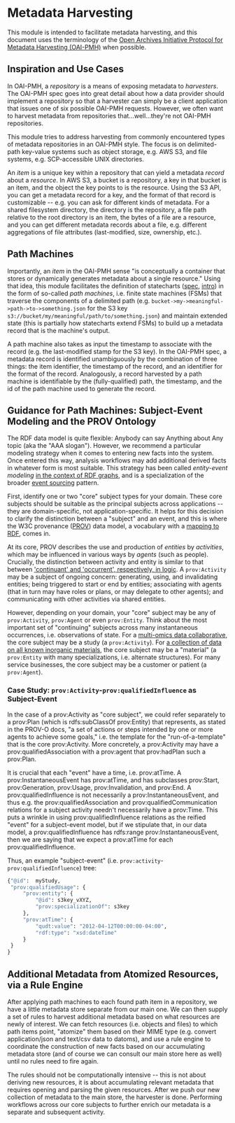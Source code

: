 # Metadata Harvesting

This module is intended to facilitate metadata harvesting, and this document uses the terminology of the [Open Archives
Initiative Protocol for Metadata Harvesting (OAI-PMH)](http://www.openarchives.org/OAI/openarchivesprotocol.html) when
possible.

## Inspiration and Use Cases

In OAI-PMH, a *repository* is a means of exposing metadata to *harvesters*. The OAI-PMH spec goes into great detail
about how a data provider should implement a repository so that a harvester can simply be a client application that
issues one of six possible OAI-PMH requests. However, we often want to harvest metadata from repositories
that...well...they're not OAI-PMH repositories.

This module tries to address harvesting from commonly encountered types of metadata repositories in an OAI-PMH style.
The focus is on delimited-path key-value systems such as object storage, e.g. AWS S3, and file systems, e.g.
SCP-accessible UNIX directories.

An *item* is a unique key within a repository that can yield a metadata *record* about a *resource*. In AWS S3, a bucket
is a repository, a key in that bucket is an item, and the object the key points to is the resource. Using the S3 API,
you can get a metadata record for a key, and the format of that record is customizable -- e.g. you can ask for different
kinds of metadata. For a shared filesystem directory, the directory is the repository, a file path relative to the root
directory is an item, the bytes of a file are a resource, and you can get different metadata records about a file, e.g.
different aggregations of file attributes (last-modified, size, ownership, etc.).

## Path Machines

Importantly, an *item* in the OAI-PMH sense "is conceptually a container that stores or dynamically generates metadata
about a single resource." Using that idea, this module facilitates the definition of statecharts
([spec](https://www.w3.org/TR/scxml/), [intro](https://statecharts.github.io/)) in the form of so-called *path
machines*, i.e. finite state machines (FSMs) that traverse the components of a delimited path (e.g.
`bucket->my->meaningful->path->to->something.json` for the S3 key `s3://bucket/my/meaningful/path/to/something.json`)
and maintain extended state (this is partially how statecharts extend FSMs) to build up a metadata record that is the
machine's output.

A path machine also takes as input the timestamp to associate with the record (e.g. the last-modified stamp for the S3
key). In the OAI-PMH spec, a metadata record is identified unambiguously by the combination of three things: the item
identifier, the timestamp of the record, and an identifier for the format of the record. Analogously, a record harvested
by a path machine is identifiable by the (fully-qualified) path, the timestamp, and the id of the path machine used to
generate the record.

## Guidance for Path Machines: Subject-Event Modeling and the PROV Ontology

The RDF data model is quite flexible: Anybody can say Anything about Any topic (aka the "AAA slogan"). However, we
recommend a particular modeling strategy when it comes to entering new facts into the system. Once entered this way,
analysis workflows may add additional derived facts in whatever form is most suitable. This strategy has been called
*entity-event modeling* [in the context of RDF graphs](https://www.youtube.com/watch?v=2PbuPyeR5Aw), and is a
specialization of the broader [event sourcing](https://martinfowler.com/eaaDev/EventSourcing.html) pattern.

First, identify one or two "core" subject types for your domain. These core subjects should be suitable as the principal
subjects across applications -- they are domain-specific, not application-specific. It helps for this decision to
clarify the distinction between a "subject" and an event, and this is where the W3C provenance
([PROV](https://www.w3.org/TR/2013/REC-prov-dm-20130430/)) data model, a vocabulary with a [mapping to
RDF](https://www.w3.org/TR/2013/REC-prov-o-20130430/), comes in.

At its core, PROV describes the use and production of *entities* by *activities*, which may be influenced in various
ways by *agents* (such as people). Crucially, the distinction between activity and entity is similar to that between
['continuant' and 'occurrent', respectively, in logic](http://www.ditext.com/johnson/intro-3.html). A `prov:Activity`
may be a subject of ongoing concern: generating, using, and invalidating entities; being triggered to start or end by
entities; associating with agents (that in turn may have roles or plans, or may delegate to other agents); and
communicating with other activities via shared entities.

However, depending on your domain, your "core" subject  may be any of `prov:Activity`, `prov:Agent` or even
`prov:Entity`. Think about the most important set of "continuing" subjects across many instantaneous occurrences, i.e.
observations of state. For a [multi-omics data collaborative](https://microbiomedata.org/), the core subject may be a
study (a `prov:Activity`). For [a collection of data on all known inorganic materials](https://materialsproject.org/),
the core subject may be a "material" (a `prov:Entity` with many specializations, i.e. alternate structures). For many
service businesses, the core subject may be a customer or patient (a `prov:Agent`).

### Case Study: `prov:Activity`-`prov:qualifiedInfluence` as Subject-Event

In the case of a prov:Activity as "core subject", we could refer separately to a prov:Plan (which is rdfs:subClassOf
prov:Entity) that represents, as stated in the PROV-O docs, "a set of actions or steps intended by one or more agents to
achieve some goals," i.e. the template for the "run-of-a-template" that is the core prov:Activity. More concretely, a
prov:Activity may have a prov:qualifiedAssociation with a prov:agent that prov:hadPlan such a prov:Plan.

It is crucial that each "event" have a time, i.e. prov:atTime. A prov:InstantaneousEvent has prov:atTime, and has
subclasses prov:Start, prov:Generation, prov:Usage, prov:Invalidation, and prov:End. A prov:qualifiedInfluence is not
necessarily a prov:InstantaneousEvent, and thus e.g. the prov:qualifiedAssociation and prov:qualifiedCommunication
relations for a subject activity needn't necessarily have a prov:Time. This puts a wrinkle in using
prov:qualifiedInfluence relations as the reified "event" for a subject-event model, but if we stipulate that, in our
data model, a prov:qualifiedInfluence has rdfs:range prov:InstantaneousEvent, then we are saying that we expect a
prov:atTime for each prov:qualifiedInfluence.

Thus, an example "subject-event" (i.e. `prov:activity`-`prov:qualifiedInfluence`) tree:
```python
{"@id":  myStudy,
 "prov:qualifiedUsage": {
     "prov:entity": {
         "@id": s3key_vXYZ,
         "prov:specializationOf": s3key
     },
     "prov:atTime": {
         "qudt:value": "2012-04-12T00:00:00-04:00",
         "rdf:type": "xsd:dateTime"
     }
 }
}
```

## Additional Metadata from Atomized Resources, via a Rule Engine

After applying path machines to each found path item in a repository, we have a little metadata store separate from our
main one. We can then supply a set of rules to harvest additional metadata based on what resources are newly of
interest. We can fetch resources (i.e. objects and files) to which path items point, "atomize" them based on their MIME
type (e.g. convert application/json and text/csv data to datoms), and use a rule engine to coordinate the construction
of new facts based on our accumulating metadata store (and of course we can consult our main store here as well) until
no rules need to fire again.

The rules should not be computationally intensive -- this is not about deriving new resources, it is about accumulating
relevant metadata that requires opening and parsing the given resources. After we push our new collection of metadata to
the main store, the harvester is done. Performing workflows across our core subjects to further enrich our metadata is a
separate and subsequent activity.